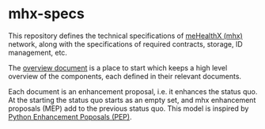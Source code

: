 # mhx-specs
This repository defines the technical specifications of [meHealthX
(mhx)](https://www.mehealthx.com/) network, along with the specifications of
required contracts, storage, ID management, etc.

The [overview document](meps/mep-0-overview.md) is a place to start which keeps
a high level overview of the components, each defined in their relevant
documents.

Each document is an enhancement proposal, i.e. it enhances the status quo. At
the starting the status quo starts as an empty set, and mhx enhancement
proposals (MEP) add to the previous status quo. This model is inspired by
[Python Enhancement Poposals (PEP)](https://www.python.org/dev/peps/).
